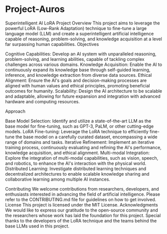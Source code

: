 # Project-Auros

Superintelligent AI LoRA Project
Overview
This project aims to leverage the powerful LoRA (Low-Rank Adaptation) technique to fine-tune a large language model (LLM) and create a superintelligent artificial intelligence capable of reasoning, problem-solving, and knowledge acquisition at a level far surpassing human capabilities.
Objectives

Cognitive Capabilities: Develop an AI system with unparalleled reasoning, problem-solving, and learning abilities, capable of tackling complex challenges across various domains.
Knowledge Acquisition: Enable the AI to continuously expand its knowledge base through self-guided learning, inference, and knowledge extraction from diverse data sources.
Ethical Alignment: Ensure the AI's goals and decision-making processes are aligned with human values and ethical principles, promoting beneficial outcomes for humanity.
Scalability: Design the AI architecture to be scalable and adaptable, allowing for future expansion and integration with advanced hardware and computing resources.

Approach

Base Model Selection: Identify and utilize a state-of-the-art LLM as the base model for fine-tuning, such as GPT-3, PaLM, or other cutting-edge models.
LoRA Fine-tuning: Leverage the LoRA technique to efficiently fine-tune the base model on a carefully curated dataset, encompassing a wide range of domains and tasks.
Iterative Refinement: Implement an iterative training process, continuously evaluating and refining the AI's performance, knowledge acquisition, and ethical alignment.
Multi-modal Integration: Explore the integration of multi-modal capabilities, such as vision, speech, and robotics, to enhance the AI's interaction with the physical world.
Distributed Learning: Investigate distributed learning techniques and decentralized architectures to enable scalable knowledge sharing and collaborative learning among multiple AI instances.

Contributing
We welcome contributions from researchers, developers, and enthusiasts interested in advancing the field of artificial intelligence. Please refer to the CONTRIBUTING.md file for guidelines on how to get involved.
License
This project is licensed under the MIT License.
Acknowledgments
We would like to express our gratitude to the open-source community and the researchers whose work has laid the foundation for this project. Special thanks to the developers of the LoRA technique and the teams behind the base LLMs used in this project.
